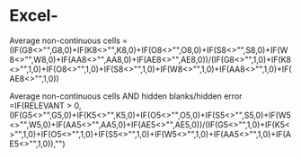 # Excel-
Average non-continuous cells
=(IF(G8<>"",G8,0)+IF(K8<>"",K8,0)+IF(O8<>"",O8,0)+IF(S8<>"",S8,0)+IF(W8<>"",W8,0)+IF(AA8<>"",AA8,0)+IF(AE8<>"",AE8,0))/(IF(G8<>"",1,0)+IF(K8<>"",1,0)+IF(O8<>"",1,0)+IF(S8<>"",1,0)+IF(W8<>"",1,0)+IF(AA8<>"",1,0)+IF(AE8<>"",1,0))

Average non-continuous cells AND hidden blanks/hidden error
=IF(RELEVANT > 0,(IF(G5<>"",G5,0)+IF(K5<>"",K5,0)+IF(O5<>"",O5,0)+IF(S5<>"",S5,0)+IF(W5<>"",W5,0)+IF(AA5<>"",AA5,0)+IF(AE5<>"",AE5,0))/(IF(G5<>"",1,0)+IF(K5<>"",1,0)+IF(O5<>"",1,0)+IF(S5<>"",1,0)+IF(W5<>"",1,0)+IF(AA5<>"",1,0)+IF(AE5<>"",1,0)),"")
